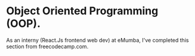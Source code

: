 # Object Oriented Programming (OOP).
As an interny (React.Js frontend web dev) at eMumba, I've completed this section from freecodecamp.com.
